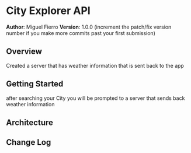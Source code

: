 # City Explorer API

**Author**: Miguel Fierro
**Version**: 1.0.0 (increment the patch/fix version number if you make more commits past your first submission)

## Overview
<!-- Provide a high level overview of what this application is and why you are building it, beyond the fact that it's an assignment for this class. (i.e. What's your problem domain?) --> Created a server that has weather information that is sent back to the app

## Getting Started
<!-- What are the steps that a user must take in order to build this app on their own machine and get it running? -->
after searching your City you will be prompted to a server that sends back weather information

## Architecture
<!-- Provide a detailed description of the application design. What technologies (languages, libraries, etc) you're using, and any other relevant design information. -->

## Change Log
<!-- Use this area to document the iterative changes made to your application as each feature is successfully implemented. Use time stamps. Here's an example:

11-03-2021 7:48am - Application now has an express server, with a GET route for the location resource.

## Credit and Collaborations
<!-- Give credit (and a link) to other people or resources that helped you build this application. -->
